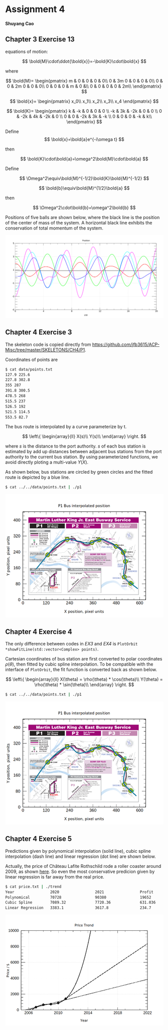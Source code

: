 # Assignment 4

#### Shuyang Cao

## Chapter 3 Exercise 13

equations of motion:

$$
\bold{M}\cdot\ddot{\bold{x}}=-\bold{K}\cdot\bold{x}
$$

where

$$
\bold{M}=
\begin{pmatrix}
    m & 0 & 0 & 0 & 0\\
    0 & 3m 0 & 0 & 0 & 0\\
    0 & 0 & 2m  0 & 0 & 0\\
    0 & 0 & 0 & m & 0 &\\
    0 & 0 & 0 & 0 & 2m\\
\end{pmatrix}
$$

$$
\bold{x}=
\begin{pmatrix}
    x_0\\
    x_1\\
    x_2\\
    x_3\\
    x_4
\end{pmatrix}
$$

$$
\bold{K}=
\begin{pmatrix}
    k & -k & 0 & 0 & 0 \\
    -k & 3k & -2k & 0 & 0 \\
    0 & -2k & 4k & -2k & 0 \\
    0 & 0 & -2k & 3k & -k \\
    0 & 0 & 0 & -k & k\\
\end{pmatrix}
$$

Define
$$
\bold{x}=\bold{a}e^{-i\omega t}
$$

then

$$
\bold{K}\cdot\bold{a}=\omega^2\bold{M}\cdot\bold{a}
$$

Define

$$
\Omega^2\equiv\bold{M}^{-1/2}\bold{K}\bold{M}^{-1/2}
$$

$$
\bold{b}\equiv\bold{M}^{1/2}\bold{a}
$$

then

$$
\Omega^2\cdot\bold{b}=\omega^2\bold{b}
$$

Positions of five balls are shown below, where the black line is the position of the center of mass of the system. A horizontal black line exhibits the conservation of total momentum of the system.

![trace](CH3/EX13/trace.svg)

## Chapter 4 Exercise 3

The skeleton code is copied directly from https://github.com/jfb3615/ACP-Misc/tree/master/SKELETONS/CH4/P1.

Coordinates of points are

```bash
$ cat data/points.txt 
127.9 225.6
227.8 302.8
355 287
391.8 300.5
478.5 268
515.5 237
526.5 192
521.5 114.5
553.5 82.7

```

The bus route is interpolated by a curve parameterize by t.

$$
\left\{
\begin{array}{ll}
    X(s)\\
    Y(s)\\
\end{array}
\right.
$$

where $s$ is the distance to the port authority. $s$ of each bus station is estimated by add up distances between adjacent bus stations from the port authority to the current bus station. By using parameterized functions, we avoid directly ploting a multi-value $Y(X)$.

As shown below, bus stations are circled by green circles and the fitted route is depicted by a blue line.

```bash
$ cat ../../data/points.txt | ./p1
```

![Fitted route](CH4/EX3/data/fit.png)

## Chapter 4 Exercise 4

The only difference between codes in *EX3* and *EX4* is `PlotOrbit *showFitLine(std::vector<Complex> points)`.

Cartesian coordinates of bus station are first converted to polar coordinates $\rho\left(\theta\right)$, then fitted by cubic spline interpolation. To be compatible with the interface of `PlotOrbit`, the fit function is converted back as shown below.

$$
\left\{ 
\begin{array}{ll}
    X(\theta) = \rho(\theta) * \cos(\theta)\\
    Y(\theta) = \rho(\theta) * \sin(\theta)\\
\end{array}
\right.
$$

```bash
$ cat ../../data/points.txt | ./p1 
```

![Fitted route](CH4/EX4/data/fit.png)

## Chapter 4 Exercise 5

Predictions given by polynomical interpolation (solid line), cubic spline interpolation (dash line) and linear regression (dot line) are shown below.

Actually, the price of Château Lafite Rothschild rode a roller coaster around 2009, as shown [here](https://www.jeanniecholee.com/my_views/chateau-lafite-rothschild/). So even the most conservative predicion given by linear regression is far away from the real price.

```bash
$ cat price.txt | ./trend 
Year                2020                2021                Profit              
Polynomical         70728               90380               19652               
Cubic Spline        7089.32             7720.36             631.036             
Linear Regression   3383.1              3617.8              234.7      
```

![Price Trend](CH4/EX5/trend.png)